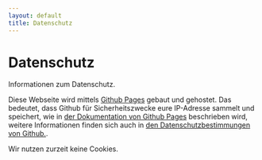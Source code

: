 ```yaml
---
layout: default
title: Datenschutz
---
```


<div id="Datenschutz" class="post">
	<h1 class="pageTitle">Datenschutz</h1>
	<p class="intro">Informationen zum Datenschutz.</p>
    <p>Diese Webseite wird mittels <a href="https://pages.github.com/">Github Pages</a> gebaut und gehostet. Das bedeutet, dass Github für Sicherheitszwecke eure IP-Adresse sammelt und speichert, wie in <a href="https://docs.github.com/de/pages/getting-started-with-github-pages/about-github-pages#data-collection">der Dokumentation von Github Pages</a> beschrieben wird, weitere Informationen finden sich auch in <a href="https://docs.github.com/de/site-policy/privacy-policies/github-general-privacy-statement">den Datenschutzbestimmungen von Github.</a>.</p>
<p>Wir nutzen zurzeit keine Cookies.</p>
</div>
